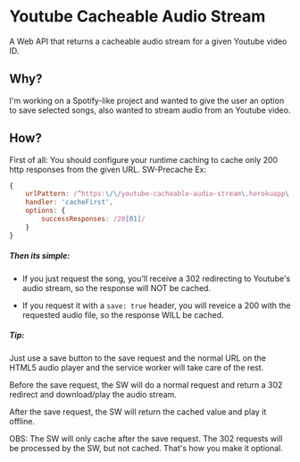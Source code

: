 # Youtube Cacheable Audio Stream

A Web API that returns a cacheable audio stream for a given Youtube video ID.

## Why?
I'm working on a Spotify-like project and wanted to give the user
an option to save selected songs, also wanted to stream audio from
an Youtube video.

## How?
First of all: You should configure your runtime caching to cache
only 200 http responses from the given URL. 
SW-Precache Ex:

```js
{
    urlPattern: /^https:\/\/youtube-cacheable-audio-stream\.herokuapp\.com\/getAudioStream\//,
    handler: 'cacheFirst',
    options: {
        successResponses: /20[01]/
    }
}
```
    
##### Then its simple: 

* If you just request the song, you'll receive a 302
redirecting to Youtube's audio stream, so the response will NOT be cached.

* If you request it with a `save: true` header, you will reveice a 200 
with the requested audio file, so the response WILL be cached.


##### Tip:
Just use a save button to the save request and the
normal URL on the HTML5 audio player and the 
service worker will take care of the rest. 

Before the save request, the SW will do a normal request 
and return a 302 redirect and download/play the audio stream.

After the save request, the SW will return the cached value
and play it offline.

OBS: The SW will only cache after the save request. The 302 requests
will be processed by the SW, but not cached. That's how you make it optional.
